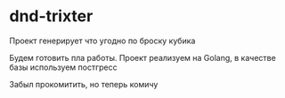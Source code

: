 # dnd-trixter
Проект генерирует что угодно по броску кубика

Будем готовить пла работы. Проект реализуем на Golang, в качестве базы используем постгресс

Забыл прокомитить, но теперь комичу
